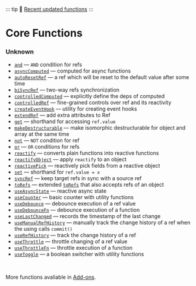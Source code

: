 ::: tip
📰 [Recent updated functions]()
:::

# Core Functions

<!--GENERATED LIST, DO NOT MODIFY MANUALLY-->
<!--FUNCTIONS_LIST_STARTS-->
### Unknown
  - [`and`](https://vueuse.org/shared/and/) — `AND` condition for refs
  - [`asyncComputed`](https://vueuse.org/core/asyncComputed/) — computed for async functions
  - [`autoResetRef`](https://vueuse.org/core/autoResetRef/) — a ref which will be reset to the default value after some time
  - [`biSyncRef`](https://vueuse.org/shared/biSyncRef/) — two-way refs synchronization
  - [`controlledComputed`](https://vueuse.org/shared/controlledComputed/) — explicitly define the deps of computed
  - [`controlledRef`](https://vueuse.org/shared/controlledRef/) — fine-grained controls over ref and its reactivity
  - [`createEventHook`](https://vueuse.org/shared/createEventHook/) — utility for creating event hooks
  - [`extendRef`](https://vueuse.org/shared/extendRef/) — add extra attributes to Ref
  - [`get`](https://vueuse.org/shared/get/) — shorthand for accessing `ref.value`
  - [`makeDestructurable`](https://vueuse.org/shared/makeDestructurable/) — make isomorphic destructurable for object and array at the same time
  - [`not`](https://vueuse.org/shared/not/) — `NOT` condition for ref
  - [`or`](https://vueuse.org/shared/or/) — `OR` conditions for refs
  - [`reactify`](https://vueuse.org/shared/reactify/) — converts plain functions into reactive functions
  - [`reactifyObject`](https://vueuse.org/shared/reactifyObject/) — apply `reactify` to an object
  - [`reactivePick`](https://vueuse.org/shared/reactivePick/) — reactively pick fields from a reactive object
  - [`set`](https://vueuse.org/shared/set/) — shorthand for `ref.value = x`
  - [`syncRef`](https://vueuse.org/shared/syncRef/) — keep target refs in sync with a source ref
  - [`toRefs`](https://vueuse.org/core/toRefs/) — extended [`toRefs`](https://v3.vuejs.org/api/refs-api.html#torefs) that also accepts refs of an object
  - [`useAsyncState`](https://vueuse.org/core/useAsyncState/) — reactive async state
  - [`useCounter`](https://vueuse.org/shared/useCounter/) — basic counter with utility functions
  - [`useDebounce`](https://vueuse.org/shared/useDebounce/) — debounce execution of a ref value
  - [`useDebounceFn`](https://vueuse.org/shared/useDebounceFn/) — debounce execution of a function
  - [`useLastChanged`](https://vueuse.org/shared/useLastChanged/) — records the timestamp of the last change
  - [`useManualRefHistory`](https://vueuse.org/core/useManualRefHistory/) — manually track the change history of a ref when the using calls `commit()`
  - [`useRefHistory`](https://vueuse.org/core/useRefHistory/) — track the change history of a ref
  - [`useThrottle`](https://vueuse.org/shared/useThrottle/) — throttle changing of a ref value
  - [`useThrottleFn`](https://vueuse.org/shared/useThrottleFn/) — throttle execution of a function
  - [`useToggle`](https://vueuse.org/shared/useToggle/) — a boolean switcher with utility functions


<!--FUNCTIONS_LIST_ENDS-->

<br>

More functions avaliable in [Add-ons](./add-ons).
